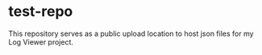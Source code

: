 # test-repo
This repository serves as a public upload location to host json files for my Log Viewer project.
